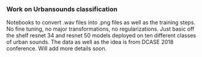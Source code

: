 ### Work on Urbansounds classification

Notebooks to convert .wav files into .png files as well as the training steps.
No fine tuning, no major transformations, no regularizations. Just basic off the shelf resnet 34 and resnet 50 models deployed on ten different classes of urban sounds.
The data as well as the idea is from DCASE 2018 conference.
Will add more details soon.
